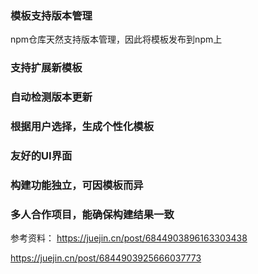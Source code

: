 ### 模板支持版本管理
npm仓库天然支持版本管理，因此将模板发布到npm上

### 支持扩展新模板

### 自动检测版本更新

### 根据用户选择，生成个性化模板

### 友好的UI界面

### 构建功能独立，可因模板而异

### 多人合作项目，能确保构建结果一致

参考资料：
https://juejin.cn/post/6844903896163303438

https://juejin.cn/post/6844903925666037773
